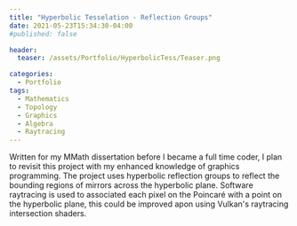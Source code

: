 ```yaml
---
title: "Hyperbolic Tesselation - Reflection Groups"
date: 2021-05-23T15:34:30-04:00
#published: false

header:
  teaser: /assets/Portfolio/HyperbolicTess/Teaser.png

categories:
  - Portfolio
tags:
  - Mathematics
  - Topology
  - Graphics
  - Algebra
  - Raytracing
---
```


Written for my MMath dissertation before I became a full time coder, I plan to revisit this project with my enhanced knowledge of graphics programming. The project uses hyperbolic reflection groups to reflect the bounding regions of mirrors across the hyperbolic plane. Software raytracing is used to associated each pixel on the Poincaré with a point on the hyperbolic plane, this could be improved apon using Vulkan's raytracing intersection shaders.